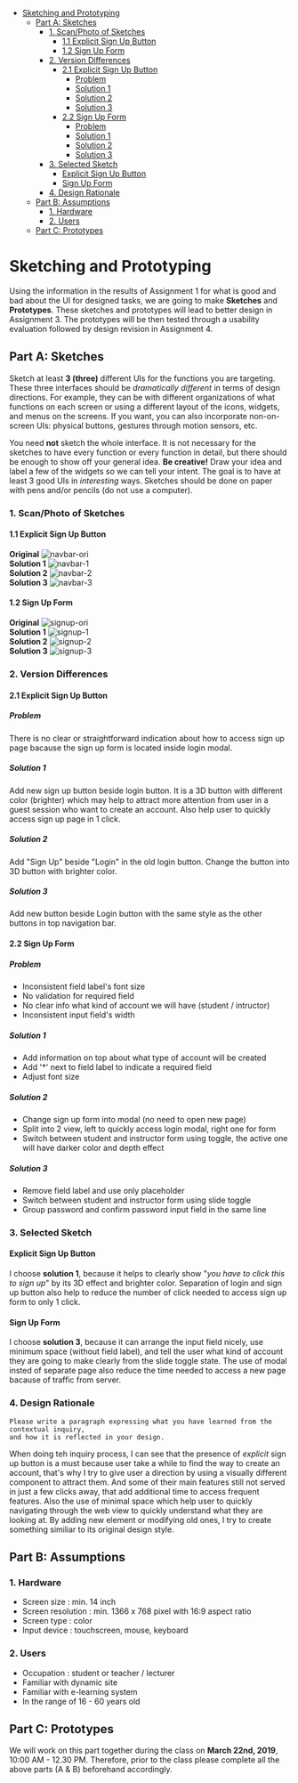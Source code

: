 - [Sketching and Prototyping](#sketching-and-prototyping)
  - [Part A: Sketches](#part-a-sketches)
    - [1. Scan/Photo of Sketches](#1-scanphoto-of-sketches)
      - [1.1 Explicit Sign Up Button](#11-explicit-sign-up-button)
      - [1.2 Sign Up Form](#12-sign-up-form)
    - [2. Version Differences](#2-version-differences)
      - [2.1 Explicit Sign Up Button](#21-explicit-sign-up-button)
        - [Problem](#problem)
        - [Solution 1](#solution-1)
        - [Solution 2](#solution-2)
        - [Solution 3](#solution-3)
      - [2.2 Sign Up Form](#22-sign-up-form)
        - [Problem](#problem-1)
        - [Solution 1](#solution-1-1)
        - [Solution 2](#solution-2-1)
        - [Solution 3](#solution-3-1)
    - [3. Selected Sketch](#3-selected-sketch)
      - [Explicit Sign Up Button](#explicit-sign-up-button)
      - [Sign Up Form](#sign-up-form)
    - [4. Design Rationale](#4-design-rationale)
  - [Part B: Assumptions](#part-b-assumptions)
    - [1. Hardware](#1-hardware)
    - [2. Users](#2-users)
  - [Part C: Prototypes](#part-c-prototypes)
# Sketching and Prototyping
Using the information in the results of Assignment 1 for what is good and bad about the UI for designed tasks, we are going to make **Sketches** and **Prototypes**. These sketches and prototypes will lead to better design in Assignment 3. The prototypes will be then tested through a usability evaluation followed by design revision in Assignment 4.

## Part A: Sketches
Sketch at least **3 (three)** different UIs for the functions you are targeting. These three interfaces should be _dramatically different_ in terms of design directions. For example, they can be with different organizations of what functions on each screen or using a different layout of the icons, widgets, and menus on the screens. If you want, you can also incorporate non-on-screen UIs: physical buttons, gestures through motion sensors, etc.

You need **not** sketch the whole interface. It is not necessary for the sketches to have every function or every function in detail, but there should be enough to show off your general idea. **Be creative!** Draw your idea and label a few of the widgets so we can tell your intent. The goal is to have at least 3 good UIs in *interesting* ways. Sketches should be done on paper with pens and/or pencils (do not use a computer).

### 1. Scan/Photo of Sketches
#### 1.1 Explicit Sign Up Button
**Original**
![navbar-ori](img/navbar_ori.jpg)
<br>**Solution 1**
![navbar-1](img/navbar_1.jpg)
<br>**Solution 2**
![navbar-2](img/navbar_2.jpg)
<br>**Solution 3**
![navbar-3](img/navbar_3.jpg)
#### 1.2 Sign Up Form
**Original**
![signup-ori](img/signup_ori.jpg)
<br>**Solution 1**
![signup-1](img/signup_1.jpg)
<br>**Solution 2**
![signup-2](img/signup_2.jpg)
<br>**Solution 3**
![signup-3](img/signup_3.jpg)

### 2. Version Differences

#### 2.1 Explicit Sign Up Button
##### Problem
There is no clear or straightforward indication about how to access sign up page bacause the sign up form is located inside login modal.
##### Solution 1
Add new sign up button beside login button. It is a 3D button with different color (brighter) which may help to attract more attention from user in a guest session who want to create an account. Also help user to quickly access sign up page in 1 click.
##### Solution 2
Add "Sign Up" beside "Login" in the old login button. Change the button into 3D button with brighter color.
##### Solution 3
Add new button beside Login button with the same style as the other buttons in top navigation bar.

#### 2.2 Sign Up Form
##### Problem
- Inconsistent field label's font size
- No validation for required field
- No clear info what kind of account we will have (student / intructor)
- Inconsistent input field's width
##### Solution 1
- Add information on top about what type of account will be created
- Add '*' next to field label to indicate a required field
- Adjust font size
##### Solution 2
- Change sign up form into modal (no need to open new page)
- Split into 2 view, left to quickly access login modal, right one for form
- Switch between student and instructor form using toggle, the active one will have darker color and depth effect
##### Solution 3
- Remove field label and use only placeholder
- Switch between student and instructor form using slide toggle
- Group password and confirm password input field in the same line
### 3. Selected Sketch
#### Explicit Sign Up Button
I choose **solution 1**, because it helps to clearly show "*you have to click this to sign up*" by its 3D effect and brighter color. Separation of login and sign up button also help to reduce the number of click needed to access sign up form to only 1 click.
#### Sign Up Form
I choose **solution 3**, because it can arrange the input field nicely, use minimum space (without field label), and tell the user what kind of account they are going to make clearly from the slide toggle state. The use of modal insted of separate page also reduce the time needed to access a new page bacause of traffic from server.
### 4. Design Rationale
```
Please write a paragraph expressing what you have learned from the contextual inquiry, 
and how it is reflected in your design.
```
When doing teh inquiry process, I can see that the presence of *explicit* sign up button is a must because user take a while to find the way to create an account, that's why I try to give user a direction by using a visually different component to attract them. And some of their main features still not served in just a few clicks away, that add additional time to access frequent features. Also the use of minimal space which help user to quickly navigating through the web view to quickly understand what they are looking at. By adding new element or modifying old ones, I try to create something similiar to its original design style.

## Part B: Assumptions
### 1. Hardware
- Screen size : min. 14 inch
- Screen resolution : min. 1366 x 768 pixel with 16:9 aspect ratio
- Screen type : color
- Input device : touchscreen, mouse, keyboard

### 2. Users
- Occupation : student or teacher / lecturer
- Familiar with dynamic site
- Familiar with e-learning system
- In the range of 16 - 60 years old
## Part C: Prototypes
We will work on this part together during the class on **March 22nd, 2019**, 10:00 AM - 12.30 PM. Therefore, prior to the class please complete all the above parts (A & B) beforehand accordingly.
